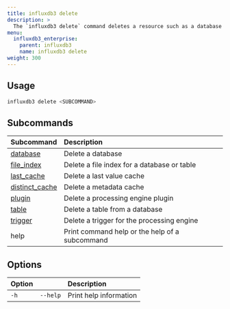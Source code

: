```yaml
---
title: influxdb3 delete
description: >
  The `influxdb3 delete` command deletes a resource such as a database or a table.
menu:
  influxdb3_enterprise:
    parent: influxdb3
    name: influxdb3 delete
weight: 300
---
```

## Usage

<!--pytest.mark.skip-->

```bash
influxdb3 delete <SUBCOMMAND>
```

## Subcommands

| Subcommand                                                                     | Description                                    |
| :----------------------------------------------------------------------------- | :--------------------------------------------- |
| [database](/influxdb3/enterprise/reference/cli/influxdb3/delete/database/)     | Delete a database                              |
| [file_index](/influxdb3/enterprise/reference/cli/influxdb3/delete/file_index/) | Delete a file index for a database or table    |
| [last_cache](/influxdb3/enterprise/reference/cli/influxdb3/delete/last_cache/) | Delete a last value cache                      |
| [distinct_cache](/influxdb3/enterprise/reference/cli/influxdb3/delete/distinct_cache/) | Delete a metadata cache                        |
| [plugin](/influxdb3/enterprise/reference/cli/influxdb3/delete/plugin/)         | Delete a processing engine plugin              |
| [table](/influxdb3/enterprise/reference/cli/influxdb3/delete/table/)           | Delete a table from a database                 |
| [trigger](/influxdb3/enterprise/reference/cli/influxdb3/delete/trigger/)       | Delete a trigger for the processing engine     |
| help                                                                           | Print command help or the help of a subcommand |

## Options

| Option |          | Description            |
| :----- | :------- | :--------------------- |
| `-h`   | `--help` | Print help information |
